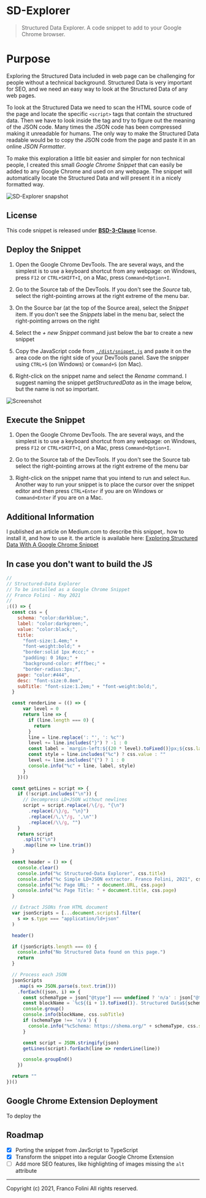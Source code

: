 # SD-Explorer
> Structured Data Explorer. A code snippet to add to your Google Chrome browser.

# Purpose
Exploring the Structured Data included in web page can be challenging for people without a technical background. Structured Data is very important for SEO, and we need an easy way to look at the Structured Data of any web pages.

To look at the Structured Data we need to scan the HTML source code of the page and locate the specific `<script>` tags that contain the structured data. Then we have to look inside the tag and try to figure out the meaning of the JSON code. Many times the JSON code has been compressed making it unreadable for humans. The only way to make the Structured Data readable would be to copy the JSON code from the page and paste it in an online _JSON Formatter_.

To make this exploration a little bit easier and simpler for non technical people, I created this small _Google Chrome Snippet_ that can easily be added to any Google Chrome and used on any webpage. The snippet will automatically locate the Structured Data and will present it in a nicely formatted way.

![SD-Explorer snapshot](./doc-images/SD_Explorer.png)

## License
This code snippet is released under [__BSD-3-Clause__](./LICENSE.md) license.

## Deploy the Snippet
1. Open the Google Chrome DevTools. The are several ways, and the simplest is to use a keyboard shortcut from any webpage: on Windows, press `F12` or `CTRL+SHIFT+I`, on a Mac, press `Command+Option+I`.

2. Go to the Source tab of the DevTools. If you don't see the _Source_ tab, select the right-pointing arrows at the right extreme of the menu bar.

3. On the Source bar (at the top of the Source area), select the _Snippet_ item. If you don't see the _Snippets_ label in the menu bar, select the right-pointing arrows on the right

4. Select the _+ new Snippet_ command just below the bar to create a new snippet

5. Copy the JavaScript code from [`./dist/snippet.js`](./dist/snippet.js) and paste it on the area code on the right side of your DevTools panel. Save the snipper using `CTRL+S` (on Windows) or `Command+S` (on Mac).

6. Right-click on the snippet name and select the _Rename_ command. I suggest naming the snippet _getStructuredData_ as in the image below, but the name is not so important.

![Screenshot](./doc-images/screenshot.png)

## Execute the Snippet
1. Open the Google Chrome DevTools. The are several ways, and the simplest is to use a keyboard shortcut from any webpage: on Windows, press `F12` or `CTRL+SHIFT+I`, on a Mac, press `Command+Option+I`.

2. Go to the Source tab of the DevTools. If you don't see the Source tab select the right-pointing arrows at the right extreme of the menu bar

3. Right-click on the snippet name that you intend to run and select `Run`. Another way to run your snippet is to place the cursor over the snippet editor and then press `CTRL+Enter` if you are on Windows or `Command+Enter` if you are on a Mac.

## Additional Information
I published an article on Medium.com to describe this snippet,. how to install it, and how to use it.
the article is available here: [Exploring Structured Data With A Google Chrome Snippet](https://folini.medium.com/exploring-structured-data-with-a-google-chrome-snippet-944ad4ef831) 

## In case you don't want to build the JS
```js
//
// Structured-Data Explorer
// To be installed as a Google Chrome Snippet
// Franco Folini - May 2021
//
;(() => {
  const css = {
    schema: "color:darkblue;",
    label: "color:darkgreen;",
    value: "color:black;",
    title:
      "font-size:1.4em;" +
      "font-weight:bold;" +
      "border:solid 1px #ccc;" +
      "padding: 0 16px;" +
      "background-color: #fffbec;" +
      "border-radius:3px;",
    page: "color:#444",
    desc: "font-size:0.8em",
    subTitle: "font-size:1.2em;" + "font-weight:bold;",
  }

  const renderLine = (() => {
      var level = 0
      return line => {
        if (line.length === 0) {
          return
        }
        line = line.replace(': "', ': %c"')
        level += line.includes("}") ? -1 : 0
        const label = `margin-left:${(20 * level).toFixed()}px;${css.label}`
        const style = line.includes("%c") ? css.value : ""
        level += line.includes("{") ? 1 : 0
        console.info("%c" + line, label, style)
      }
    })()

  const getLines = script => {
    if (!script.includes("\n")) {
      // Decompress LD+JSON without newlines
      script = script.replace(/\{/g, "{\n")
        .replace(/\}/g, "\n}")
        .replace(/\,\"/g, ',\n"')
        .replace(/\\/g, "")
    }
    return script
      .split("\n")
      .map(line => line.trim())
  }

  const header = () => {
    console.clear()
    console.info("%c Structured-Data Explorer", css.title)
    console.info("%c Simple LD+JSON extractor. Franco Folini, 2021", css.desc)
    console.info("%c Page URL: " + document.URL, css.page)
    console.info("%c Page Title: " + document.title, css.page)
  }

  // Extract JSONs from HTML document
  var jsonScripts = [...document.scripts].filter(
    s => s.type === "application/ld+json"
  )

  header()

  if (jsonScripts.length === 0) {
    console.info("No Structured Data found on this page.")
    return
  }

  // Process each JSON
  jsonScripts
    .map(s => JSON.parse(s.text.trim()))
    .forEach((json, i) => {
      const schemaType = json["@type"] === undefined ? 'n/a' : json["@type"]
      const blockName = `%c${(i + 1).toFixed()}. Structured Data${schemaType}`
      console.group()
      console.info(blockName, css.subTitle)
      if (schemaType !== 'n/a') {
        console.info("%cSchema: https://shema.org/" + schemaType, css.schema)
      }

      const script = JSON.stringify(json)
      getLines(script).forEach(line => renderLine(line))

      console.groupEnd()
    })

  return ""
})()
```

## Google Chrome Extension Deployment
To deploy the 

## Roadmap
- [x] Porting the snippet from JavScript to TypeScript
- [x] Transform the snippet into a regular Google Chrome Extension
- [ ] Add more SEO features, like highlighting of images missing the `alt` attribute

---
Copyright (c) 2021, Franco Folini
All rights reserved.
